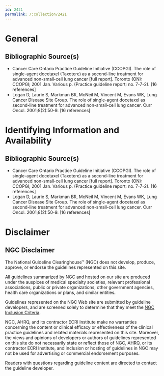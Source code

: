 ```yaml
---
id: 2421
permalink: /:collection/2421
---
```


# General

## Bibliographic Source(s)

- Cancer Care Ontario Practice Guideline Initiative (CCOPGI). The role of single-agent docetaxel (Taxotere) as a second-line treatment for advanced non-small-cell lung cancer [full report]. Toronto (ON): CCOPGI; 2001 Jan. Various p. (Practice guideline report; no. 7-7-2). [16 references]
- Logan D, Laurie S, Markman BR, McNeil M, Vincent M, Evans WK, Lung Cancer Disease Site Group. The role of single-agent docetaxel as second-line treatment for advanced non-small-cell lung cancer. Curr Oncol. 2001;8(2):50-9. [16 references]

# Identifying Information and Availability

## Bibliographic Source(s)

- Cancer Care Ontario Practice Guideline Initiative (CCOPGI). The role of single-agent docetaxel (Taxotere) as a second-line treatment for advanced non-small-cell lung cancer [full report]. Toronto (ON): CCOPGI; 2001 Jan. Various p. (Practice guideline report; no. 7-7-2). [16 references]
- Logan D, Laurie S, Markman BR, McNeil M, Vincent M, Evans WK, Lung Cancer Disease Site Group. The role of single-agent docetaxel as second-line treatment for advanced non-small-cell lung cancer. Curr Oncol. 2001;8(2):50-9. [16 references]

# Disclaimer

## NGC Disclaimer

The National Guideline Clearinghouse™ (NGC) does not develop, produce, approve, or endorse the guidelines represented on this site.

All guidelines summarized by NGC and hosted on our site are produced under the auspices of medical specialty societies, relevant professional associations, public or private organizations, other government agencies, health care organizations or plans, and similar entities.

Guidelines represented on the NGC Web site are submitted by guideline developers, and are screened solely to determine that they meet the [NGC Inclusion Criteria](/help-and-about/summaries/inclusion-criteria).

NGC, AHRQ, and its contractor ECRI Institute make no warranties concerning the content or clinical efficacy or effectiveness of the clinical practice guidelines and related materials represented on this site. Moreover, the views and opinions of developers or authors of guidelines represented on this site do not necessarily state or reflect those of NGC, AHRQ, or its contractor ECRI Institute, and inclusion or hosting of guidelines in NGC may not be used for advertising or commercial endorsement purposes.

Readers with questions regarding guideline content are directed to contact the guideline developer.

